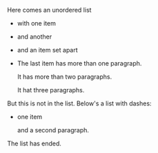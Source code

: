 Here comes an unordered list

* with one item
* and another

* and an item set apart

* The last item has more than one paragraph.

    It has more than two
    paragraphs.

    It hat three paragraphs.

But this is not in the list.
Below's a list with dashes:

- one item

    and a second paragraph.

The list has ended.

